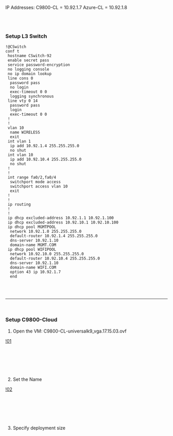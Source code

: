
IP Addresses:
 C9800-CL = 10.92.1.7
 Azure-CL = 10.92.1.8
 
<br>
<br>

### Setup L3 Switch

~~~
!@CSwitch
conf t
 hostname CSwitch-92
 enable secret pass
 service password-encryption
 no logging console
 no ip domain lookup
 line cons 0
  password pass
  no login
  exec-timeout 0 0
  logging synchronous
 line vty 0 14
  password pass
  login
  exec-timeout 0 0
 !
 !
 vlan 10
  name WIRELESS
  exit
 int vlan 1
  ip add 10.92.1.4 255.255.255.0
  no shut
 int vlan 10
  ip add 10.92.10.4 255.255.255.0
  no shut
 !
 !
 int range fa0/2,fa0/4
  switchport mode access
  switchport access vlan 10
  exit
 !
 !
 ip routing
 !
 !
 ip dhcp excluded-address 10.92.1.1 10.92.1.100
 ip dhcp excluded-address 10.92.10.1 10.92.10.100
 ip dhcp pool MGMTPOOL
  network 10.92.1.0 255.255.255.0
  default-router 10.92.1.4 255.255.255.0
  dns-server 10.92.1.10
  domain-name MGMT.COM
 ip dhcp pool WIFIPOOL
  network 10.92.10.0 255.255.255.0
  default-router 10.92.10.4 255.255.255.0
  dns-server 10.92.1.10
  domain-name WIFI.COM 
  option 43 ip 10.92.1.7
  end
~~~

<br>
<br>

---
&nbsp;

### Setup C9800-Cloud

1. Open the VM: C9800-CL-universalk9_vga.17.15.03.ovf

[!01](img/01.JPG)

&nbsp;
---
&nbsp;

2. Set the Name

[!02](img/02.JPG)

&nbsp;
---
&nbsp;

3. Specify deployment size
